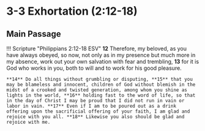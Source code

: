 # 3-3 Exhortation (2:12-18)

## Main Passage

!!! Scripture "Philippians 2:12-18 ESV"
    **12** Therefore, my beloved, as you have always obeyed, so now, not only as in my presence but much more in my absence, work out your own salvation with fear and trembling, **13** for it is God who works in you, both to will and to work for his good pleasure.  

    **14** Do all things without grumbling or disputing, **15** that you may be blameless and innocent, children of God without blemish in the midst of a crooked and twisted generation, among whom you shine as lights in the world, **16** holding fast to the word of life, so that in the day of Christ I may be proud that I did not run in vain or labor in vain. **17** Even if I am to be poured out as a drink offering upon the sacrificial offering of your faith, I am glad and rejoice with you all. **18** Likewise you also should be glad and rejoice with me.  